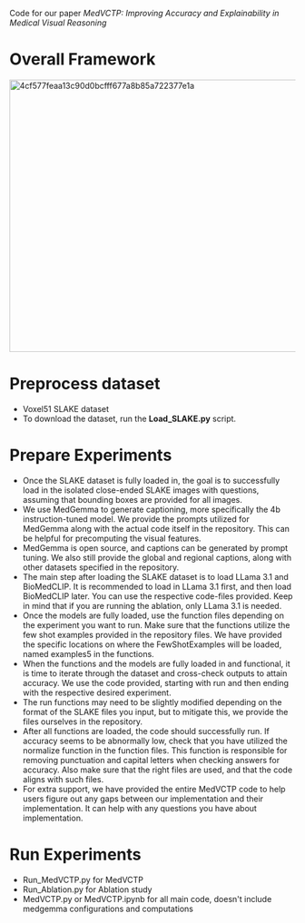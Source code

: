 Code for our paper *MedVCTP: Improving Accuracy and Explainability in Medical Visual Reasoning* 

# **Overall Framework**

<img width="719" height="480" alt="4cf577feaa13c90d0bcfff677a8b85a722377e1a" src="https://github.com/user-attachments/assets/5b6fe8f8-bdfa-4a56-9b3f-d4ae650de71c" />

# **Preprocess dataset**

* Voxel51 SLAKE dataset
* To download the dataset, run the **Load_SLAKE.py** script.

# **Prepare Experiments**

* Once the SLAKE dataset is fully loaded in, the goal is to successfully load in the isolated close-ended SLAKE images with questions, assuming that bounding boxes are provided for all images.
* We use MedGemma to generate captioning, more specifically the 4b instruction-tuned model. We provide the prompts utilized for MedGemma along with the actual code itself in the repository. This can be helpful for precomputing the visual features. 
* MedGemma is open source, and captions can be generated by prompt tuning. We also still provide the global and regional captions, along with other datasets specified in the repository. 
* The main step after loading the SLAKE dataset is to load LLama 3.1 and BioMedCLIP. It is recommended to load in LLama 3.1 first, and then load BioMedCLIP later. You can use the respective code-files provided. Keep in mind that if you are running the ablation, only LLama 3.1 is needed. 
* Once the models are fully loaded, use the function files depending on the experiment you want to run. Make sure that the functions utilize the few shot examples provided in the repository files. We have provided the specific locations on where the FewShotExamples will be loaded, named examples5 in the functions.
* When the functions and the models are fully loaded in and functional, it is time to iterate through the dataset and cross-check outputs to attain accuracy. We use the code provided, starting with run and then ending with the respective desired experiment.
* The run functions may need to be slightly modified depending on the format of the SLAKE files you input, but to mitigate this, we provide the files ourselves in the repository.
* After all functions are loaded, the code should successfully run. If accuracy seems to be abnormally low, check that you have utilized the normalize function in the function files. This function is responsible for removing punctuation and capital letters when checking answers for accuracy. Also make sure that the right files are used, and that the code aligns with such files.
* For extra support, we have provided the entire MedVCTP code to help users figure out any gaps between our implementation and their implementation. It can help with any questions you have about implementation.


# **Run Experiments**

* Run_MedVCTP.py for MedVCTP
* Run_Ablation.py for Ablation study
* MedVCTP.py or MedVCTP.ipynb for all main code, doesn't include medgemma configurations and computations
